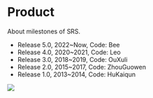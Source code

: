 # Product

About milestones of SRS.

* Release 5.0, 2022~Now, Code: Bee
* Release 4.0, 2020~2021, Code: Leo
* Release 3.0, 2018~2019, Code: OuXuli
* Release 2.0, 2015~2017, Code: ZhouGuowen
* Release 1.0, 2013~2014, Code: HuKaiqun

![](https://ossrs.net/gif/v1/sls.gif?site=ossrs.io&path=/lts/pages/product-en)


